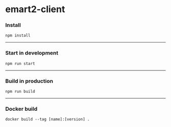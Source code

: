 # emart2-client

### Install

`npm install`

---

### Start in development

`npm run start`

---

### Build in production

`npm run build`

---

### Docker build

`docker build --tag [name]:[version] .`
